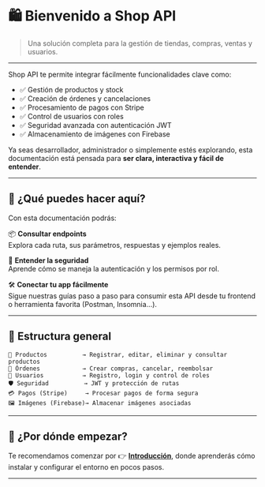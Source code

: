 # 🛍️ Bienvenido a Shop API

> Una solución completa para la gestión de tiendas, compras, ventas y usuarios.

---

Shop API te permite integrar fácilmente funcionalidades clave como:

- ✅ Gestión de productos y stock
- ✅ Creación de órdenes y cancelaciones
- ✅ Procesamiento de pagos con Stripe
- ✅ Control de usuarios con roles
- ✅ Seguridad avanzada con autenticación JWT
- ✅ Almacenamiento de imágenes con Firebase

Ya seas desarrollador, administrador o simplemente estés explorando, esta documentación está pensada para **ser clara, interactiva y fácil de entender**.

---

## 🚀 ¿Qué puedes hacer aquí?

Con esta documentación podrás:

📦 **Consultar endpoints**  
Explora cada ruta, sus parámetros, respuestas y ejemplos reales.

🔐 **Entender la seguridad**  
Aprende cómo se maneja la autenticación y los permisos por rol.

🛠️ **Conectar tu app fácilmente**  
Sigue nuestras guías paso a paso para consumir esta API desde tu frontend o herramienta favorita (Postman, Insomnia...).

---

## 🧩 Estructura general

```plaintext
📁 Productos          → Registrar, editar, eliminar y consultar productos
🧾 Órdenes            → Crear compras, cancelar, reembolsar
🧑 Usuarios           → Registro, login y control de roles
🛡️ Seguridad          → JWT y protección de rutas
💳 Pagos (Stripe)     → Procesar pagos de forma segura
🖼️ Imágenes (Firebase)→ Almacenar imágenes asociadas
```

---

## 🧭 ¿Por dónde empezar?

Te recomendamos comenzar por 👉 [**Introducción**](introduction.md), donde aprenderás cómo instalar y configurar el entorno en pocos pasos.

---

